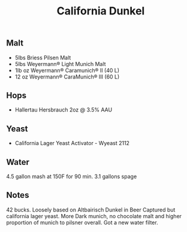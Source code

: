 ﻿---
layout: post
title: California Dunkel
tags: [ beer ]
---
## Malt
- 5lbs Briess Pilsen Malt 
- 5lbs Weyermann® Light Munich Malt 
- 1lb oz Weyermann® Caramunich® II  (40 L)
- 12 oz Weyermann® CaraMunich® III (60 L) 
## Hops
-  Hallertau Hersbrauch 2oz @ 3.5% AAU
## Yeast
-  California Lager Yeast Activator - Wyeast 2112 
## Water
4.5 gallon mash at 150F for 90 min. 3.1 gallons spage 
## Notes
42 bucks. Loosely based on Altbairisch Dunkel in Beer Captured but california lager yeast.
More Dark munich, no chocolate malt and higher proportion of munich to pilsner overall.
Got a new water filter.